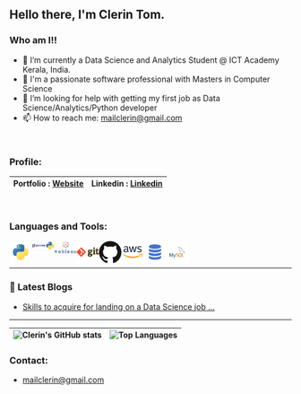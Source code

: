## Hello there, I'm Clerin Tom.

### Who am I!!

- 🌱 I’m currently a Data Science and Analytics Student @ ICT Academy Kerala, India.
- 🔭 I'm a passionate software professional with Masters in Computer Science
- 🤔 I’m looking for help with getting my first job as Data Science/Analytics/Python developer
- 📫 How to reach me: mailclerin@gmail.com

<br />

### Profile:
| Portfolio : [Website] | Linkedin : [Linkedin] |
| ------------- | ------------- |

<br />

### Languages and Tools:

<img align="left" alt="Python" width="40px" src="/icons/python.png" />
<img align="left" alt="Pandas" width="40px" src="/icons/pandas.png" />
<img align="left" alt="Tableau" width="40px" src="/icons/tableau.png" />
<img align="left" alt="Git" width="40px" src="/icons/git.png" />
<img align="left" alt="GitHub" width="40px" src="/icons/github.png" />
<img align="left" alt="AWS" width="40px" src="/icons/aws.png" />
<img align="left" alt="Visual Studio Code" width="40px" src="/icons/sql.png" />
<img align="left" alt="MySQL" width="40px" src="/icons/mysql.png" />

<br />
<br />

---


### 📕 Latest Blogs
<!-- BLOG-POST-LIST:START -->
- [Skills to acquire for landing on a Data Science job ...](https://dev.to/clerintom/skills-to-acquire-for-landing-on-a-data-science-job--3mkb)
<!-- BLOG-POST-LIST:END -->
---



| ![Clerin's GitHub stats](https://github-readme-stats.vercel.app/api?username=clerintom&count_private=true&layout=compact&theme=buefy&hide_border=true&hide=contribs)| ![Top Languages](https://github-readme-stats.vercel.app/api/top-langs/?username=clerintom&layout=compact&theme=buefy&hide_border=true") |
| ------------- | ------------- |

### Contact: 
- mailclerin@gmail.com

[email]: mailclerin@gmail.com
[Website]: https://clerintom.github.io/
[Linkedin]: https://www.linkedin.com/in/clerintom
